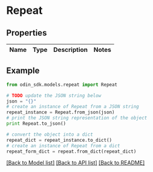 # Repeat


## Properties

Name | Type | Description | Notes
------------ | ------------- | ------------- | -------------

## Example

```python
from odin_sdk.models.repeat import Repeat

# TODO update the JSON string below
json = "{}"
# create an instance of Repeat from a JSON string
repeat_instance = Repeat.from_json(json)
# print the JSON string representation of the object
print Repeat.to_json()

# convert the object into a dict
repeat_dict = repeat_instance.to_dict()
# create an instance of Repeat from a dict
repeat_form_dict = repeat.from_dict(repeat_dict)
```
[[Back to Model list]](../README.md#documentation-for-models) [[Back to API list]](../README.md#documentation-for-api-endpoints) [[Back to README]](../README.md)


